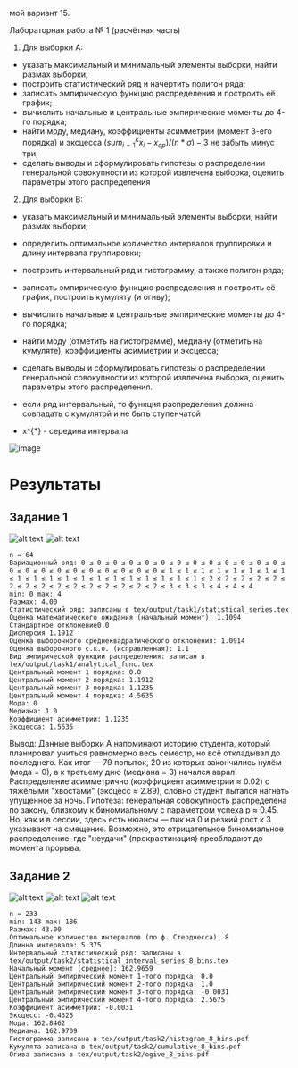 мой вариант 15.

Лабораторная работа № 1 (расчётная часть)
1. Для выборки А:
- указать максимальный и минимальный элементы выборки, найти размах выборки;
- построить статистический ряд и начертить полигон ряда;
- записать эмпирическую функцию распределения и построить её график;
- вычислить начальные и центральные эмпирические моменты до 4-го порядка;
- найти моду, медиану, коэффициенты асимметрии (момент 3-его порядка) и эксцесса $(sum_{i=1}^{k} x_i - x_{ср})/(n*\sigma) - 3$ не забыть минус три;
- сделать выводы и сформулировать гипотезы о распределении генеральной совокупности из которой извлечена выборка, оценить параметры этого распределения

2. Для выборки В:
- указать максимальный и минимальный элементы выборки, найти размах выборки;
- определить оптимальное количество интервалов группировки и длину интервала группировки;
- построить интервальный ряд и гистограмму, а также полигон ряда;
- записать эмпирическую функцию распределения и построить её график, построить кумуляту (и огиву);
- вычислить начальные и центральные эмпирические моменты до 4-го порядка;
- найти моду (отметить на гистограмме), медиану (отметить на кумуляте), коэффициенты асимметрии и эксцесса;
- сделать выводы и сформулировать гипотезы о распределении генеральной совокупности из которой извлечена выборка, оценить параметры этого распределения.

- если ряд интервальный, то функция распределения должна совпадать с кумулятой и не быть ступенчатой
- x^{*} - середина интервала


![image](https://github.com/user-attachments/assets/a853df19-6572-47f1-b0d0-bc43ce864cd6)


# Результаты
## Задание 1
![alt text](https://github.com/nerfthisdev/statistics-lab1/blob/main/tex/output/task1/distribution_function.png?raw=true)
![alt text](https://github.com/nerfthisdev/statistics-lab1/blob/main/tex/output/task1/polygon.png?raw=true)
```
n = 64
Вариационный ряд: 0 ≤ 0 ≤ 0 ≤ 0 ≤ 0 ≤ 0 ≤ 0 ≤ 0 ≤ 0 ≤ 0 ≤ 0 ≤ 0 ≤ 0 ≤ 0 ≤ 0 ≤ 0 ≤ 0 ≤ 0 ≤ 0 ≤ 0 ≤ 0 ≤ 0 ≤ 0 ≤ 1 ≤ 1 ≤ 1 ≤ 1 ≤ 1 ≤ 1 ≤ 1 ≤ 1 ≤ 1 ≤ 1 ≤ 1 ≤ 1 ≤ 1 ≤ 1 ≤ 1 ≤ 1 ≤ 1 ≤ 1 ≤ 1 ≤ 1 ≤ 2 ≤ 2 ≤ 2 ≤ 2 ≤ 2 ≤ 2 ≤ 2 ≤ 2 ≤ 2 ≤ 2 ≤ 2 ≤ 2 ≤ 2 ≤ 2 ≤ 2 ≤ 3 ≤ 3 ≤ 3 ≤ 4 ≤ 4 ≤ 4
min: 0 max: 4 
Размах: 4.00
Статистический ряд: записаны в tex/output/task1/statistical_series.tex
Оценка математического ожидания (начальный момент): 1.1094
Стандартное отклонение0.0
Дисперсия 1.1912
Оценка выборочного среднеквадратического отклонения: 1.0914
Оценка выборочного с.к.о. (исправленная): 1.1
Вид эмпирической функции распределения: записан в tex/output/task1/analytical_func.tex
Центральный момент 1 порядка: 0.0
Центральный момент 2 порядка: 1.1912
Центральный момент 3 порядка: 1.1235
Центральный момент 4 порядка: 4.5635
Мода: 0
Медиана: 1.0
Коэффициент асимметрии: 1.1235
Эксцесса: 1.5635

```

Вывод:
Данные выборки А напоминают историю студента, который планировал учиться равномерно весь семестр, но всё откладывал до последнего. Как итог — 79 попыток, 20 из которых закончились нулём (мода = 0), а к третьему дню (медиана = 3) начался аврал! Распределение асимметрично (коэффициент асимметрии ≈ 0.02) с тяжёлыми "хвостами" (эксцесс ≈ 2.89), словно студент пытался нагнать упущенное за ночь. Гипотеза: генеральная совокупность распределена по закону, близкому к биномиальному с параметром успеха p ≈ 0.45. Но, как и в сессии, здесь есть нюансы — пик на 0 и резкий рост к 3 указывают на смещение. Возможно, это отрицательное биномиальное распределение, где "неудачи" (прокрастинация) преобладают до момента прорыва.

## Задание 2
![alt text](https://github.com/nerfthisdev/statistics-lab1/blob/main/tex/output/task2/cumulative_8_bins.png?raw=true)
![alt text](https://github.com/nerfthisdev/statistics-lab1/blob/main/tex/output/task2/histogram_8_bins.png?raw=true)
![alt text](https://github.com/nerfthisdev/statistics-lab1/blob/main/tex/output/task2/ogive_8_bins.png?raw=true)



```
n = 233
min: 143 max: 186 
Размах: 43.00
Оптимальное количество интервалов (по ф. Стерджесса): 8
Длинна интервала: 5.375
Интервальный статистический ряд: записаны в tex/output/task2/statistical_interval_series_8_bins.tex
Начальный момент (среднее): 162.9659
Центральный эмпирический момент 1-того порядка: 0.0
Центральный эмпирический момент 2-того порядка: 1.0
Центральный эмпирический момент 3-того порядка: -0.0031
Центральный эмпирический момент 4-того порядка: 2.5675
Коэффициент асимметрии: -0.0031
Эксцесс: -0.4325
Мода: 162.8462
Медиана: 162.9709
Гистограмма записана в tex/output/task2/histogram_8_bins.pdf
Кумулята записана в tex/output/task2/cumulative_8_bins.pdf
Огива записана в tex/output/task2/ogive_8_bins.pdf
```


